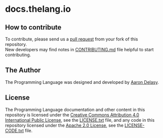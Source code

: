 # docs.thelang.io

## How to contribute
To contribute, please send us a [pull request][the-compare] from your fork of
this repository. \
New developers may find notes in [CONTRIBUTING.md](CONTRIBUTING.md) file
helpful to start contributing.

## The Author
The Programming Language was designed and developed
by [Aaron Delasy][founder-github].

## License
The Programming Language documentation and other content in this repository is
licensed under the [Creative Commons Attribution 4.0 International Public
License][creative-commons-license], see the [LICENSE.txt](LICENSE.txt) file, and any
code in this repository licensed under the
[Apache 2.0 License][apache2-license], see the
[LICENSE-CODE.txt](LICENSE-CODE.txt) file.

[apache2-license]: http://opensource.org/licenses/Apache-2.0
[creative-commons-license]: http://creativecommons.org/licenses/by/4.0/
[founder-github]: https://github.com/delasy
[the-compare]: https://github.com/thelang-io/docs.thelang.io/compare

